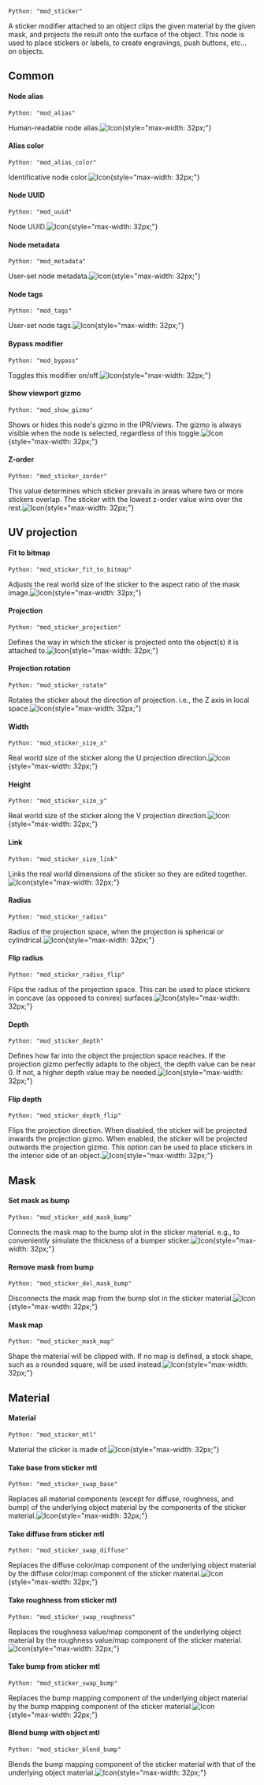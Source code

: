 `Python: "mod_sticker"`

A sticker modifier attached to an object clips the given material by the given mask, and projects the result onto the surface of the object. This node is used to place stickers or labels, to create engravings, push buttons, etc... on objects.
## Common

#### Node alias
`Python: "mod_alias"`

Human-readable node alias.![Icon](mod_sticker_swatch.png "Icon"){style="max-width: 32px;"}


#### Alias color
`Python: "mod_alias_color"`

Identificative node color.![Icon](mod_sticker_swatch.png "Icon"){style="max-width: 32px;"}


#### Node UUID
`Python: "mod_uuid"`

Node UUID.![Icon](mod_sticker_swatch.png "Icon"){style="max-width: 32px;"}


#### Node metadata
`Python: "mod_metadata"`

User-set node metadata.![Icon](mod_sticker_swatch.png "Icon"){style="max-width: 32px;"}


#### Node tags
`Python: "mod_tags"`

User-set node tags.![Icon](mod_sticker_swatch.png "Icon"){style="max-width: 32px;"}


#### Bypass modifier
`Python: "mod_bypass"`

Toggles this modifier on/off.![Icon](mod_sticker_swatch.png "Icon"){style="max-width: 32px;"}


#### Show viewport gizmo
`Python: "mod_show_gizmo"`

Shows or hides this node's gizmo in the IPR/views. The gizmo is always visible when the node is selected, regardless of this toggle.![Icon](mod_sticker_swatch.png "Icon"){style="max-width: 32px;"}


#### Z-order
`Python: "mod_sticker_zorder"`

This value determines which sticker prevails in areas where two or more stickers overlap. The sticker with the lowest z-order value wins over the rest.![Icon](mod_sticker_swatch.png "Icon"){style="max-width: 32px;"}


## UV projection

#### Fit to bitmap
`Python: "mod_sticker_fit_to_bitmap"`

Adjusts the real world size of the sticker to the aspect ratio of the mask image.![Icon](mod_sticker_swatch.png "Icon"){style="max-width: 32px;"}


#### Projection
`Python: "mod_sticker_projection"`

Defines the way in which the sticker is projected onto the object(s) it is attached to.![Icon](mod_sticker_swatch.png "Icon"){style="max-width: 32px;"}


#### Projection rotation
`Python: "mod_sticker_rotate"`

Rotates the sticker about the direction of projection. i.e., the Z axis in local space.![Icon](mod_sticker_swatch.png "Icon"){style="max-width: 32px;"}


#### Width
`Python: "mod_sticker_size_x"`

Real world size of the sticker along the U projection direction.![Icon](mod_sticker_swatch.png "Icon"){style="max-width: 32px;"}


#### Height
`Python: "mod_sticker_size_y"`

Real world size of the sticker along the V projection direction.![Icon](mod_sticker_swatch.png "Icon"){style="max-width: 32px;"}


#### Link
`Python: "mod_sticker_size_link"`

Links the real world dimensions of the sticker so they are edited together.![Icon](mod_sticker_swatch.png "Icon"){style="max-width: 32px;"}


#### Radius
`Python: "mod_sticker_radius"`

Radius of the projection space, when the projection is spherical or cylindrical.![Icon](mod_sticker_swatch.png "Icon"){style="max-width: 32px;"}


#### Flip radius
`Python: "mod_sticker_radius_flip"`

Flips the radius of the projection space. This can be used to place stickers in concave (as opposed to convex) surfaces.![Icon](mod_sticker_swatch.png "Icon"){style="max-width: 32px;"}


#### Depth
`Python: "mod_sticker_depth"`

Defines how far into the object the projection space reaches. If the projection gizmo perfectly adapts to the object, the depth value can be near 0. If not, a higher depth value may be needed.![Icon](mod_sticker_swatch.png "Icon"){style="max-width: 32px;"}


#### Flip depth
`Python: "mod_sticker_depth_flip"`

Flips the projection direction. When disabled, the sticker will be projected inwards the projection gizmo. When enabled, the sticker will be projected outwards the projection gizmo. This option can be used to place stickers in the interior side of an object.![Icon](mod_sticker_swatch.png "Icon"){style="max-width: 32px;"}


## Mask

#### Set mask as bump
`Python: "mod_sticker_add_mask_bump"`

Connects the mask map to the bump slot in the sticker material. e.g., to conveniently simulate the thickness of a bumper sticker.![Icon](mod_sticker_swatch.png "Icon"){style="max-width: 32px;"}


#### Remove mask from bump
`Python: "mod_sticker_del_mask_bump"`

Disconnects the mask map from the bump slot in the sticker material.![Icon](mod_sticker_swatch.png "Icon"){style="max-width: 32px;"}


#### Mask map
`Python: "mod_sticker_mask_map"`

Shape the material will be clipped with. If no map is defined, a stock shape, such as a rounded square, will be used instead.![Icon](mod_sticker_swatch.png "Icon"){style="max-width: 32px;"}


## Material

#### Material
`Python: "mod_sticker_mtl"`

Material the sticker is made of.![Icon](mod_sticker_swatch.png "Icon"){style="max-width: 32px;"}


#### Take base from sticker mtl
`Python: "mod_sticker_swap_base"`

Replaces all material components (except for diffuse, roughness, and bump) of the underlying object material by the components of the sticker material.![Icon](mod_sticker_swatch.png "Icon"){style="max-width: 32px;"}


#### Take diffuse from sticker mtl
`Python: "mod_sticker_swap_diffuse"`

Replaces the diffuse color/map component of the underlying object material by the diffuse color/map component of the sticker material.![Icon](mod_sticker_swatch.png "Icon"){style="max-width: 32px;"}


#### Take roughness from sticker mtl
`Python: "mod_sticker_swap_roughness"`

Replaces the roughness value/map component of the underlying object material by the roughness value/map component of the sticker material.![Icon](mod_sticker_swatch.png "Icon"){style="max-width: 32px;"}


#### Take bump from sticker mtl
`Python: "mod_sticker_swap_bump"`

Replaces the bump mapping component of the underlying object material by the bump mapping component of the sticker material.![Icon](mod_sticker_swatch.png "Icon"){style="max-width: 32px;"}


#### Blend bump with object mtl
`Python: "mod_sticker_blend_bump"`

Blends the bump mapping component of the sticker material with that of the underlying object material.![Icon](mod_sticker_swatch.png "Icon"){style="max-width: 32px;"}


